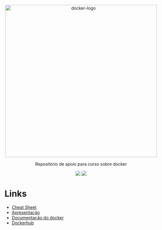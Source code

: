<p align=center>
  <img width="500" src="https://upload.wikimedia.org/wikipedia/commons/thumb/4/4e/Docker_%28container_engine%29_logo.svg/1280px-Docker_%28container_engine%29_logo.svg.png" alt="docker-logo">
</p>
<p align="center">Repositório de apoio para curso sobre docker</p>
<p align=center>
  <img src="https://img.shields.io/badge/revisão-2-green">
  <img src="https://img.shields.io/badge/exemplos-WIP-green">
</p>

# Links
- [Cheat Sheet](https://www.docker.com/sites/default/files/d8/2019-09/docker-cheat-sheet.pdf)
- [Apresentação](https://docs.google.com/presentation/d/1GFphi2Wob2G5MrvEXT72ZnF3xoyhLKJBXnRaFjXfhJs/edit?usp=sharing)
- [Documentação do docker](https://docs.docker.com/engine/docker-overview/)
- [Dockerhub](http://dockerhub.com/)

